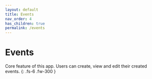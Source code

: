```yaml
---
layout: default
title: Events
nav_order: 4
has_children: true
permalink: /events
---
```


# Events

Core feature of this app. Users can create, view and edit their created events.
{: .fs-6 .fw-300 }

